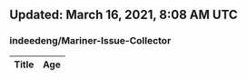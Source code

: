## Updated: March 16, 2021, 8:08 AM UTC


### indeedeng/Mariner-Issue-Collector
|**Title**|**Age**|
|:----|:----|